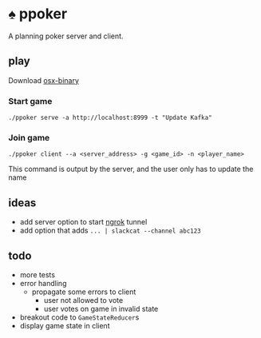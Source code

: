 # ♠ ppoker
A planning poker server and client.


## play
Download [osx-binary](https://github.com/dwickstrom/ppoker/raw/master/dist/)

### Start game 
`./ppoker serve -a http://localhost:8999 -t "Update Kafka"`

### Join game
`./ppoker client --a <server_address> -g <game_id> -n <player_name>`

This command is output by the server, and the user only has to update the name

## ideas
- add server option to start [ngrok](https://github.com/bubenshchykov/ngrok#readme) tunnel
- add option that adds `... | slackcat --channel abc123`


## todo
- more tests
- error handling
	- propagate some errors to client
		- user not allowed to vote
		- user votes on game in invalid state
- breakout code to `GameStateReducer`s
- display game state in client
